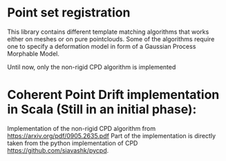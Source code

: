 # Point set registration
This library contains different template matching algorithms that works either on meshes or on pure pointclouds. 
Some of the algorithms require one to specify a deformation model in form of a Gaussian Process Morphable Model.

Until now, only the non-rigid CPD algorithm is implemented
# Coherent Point Drift implementation in Scala (Still in an initial phase):
Implementation of the non-rigid CPD algorithm from https://arxiv.org/pdf/0905.2635.pdf
Part of the implementation is directly taken from the python implementation of CPD https://github.com/siavashk/pycpd.
